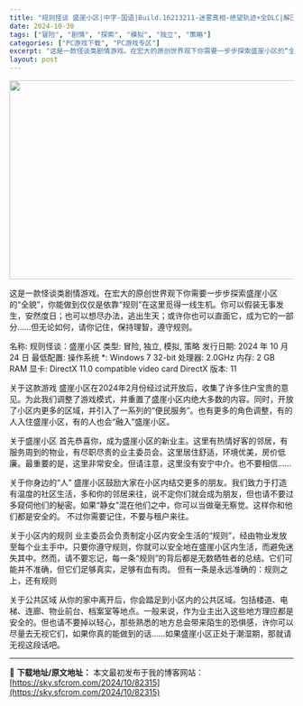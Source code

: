 ```yaml
---
title: "规则怪谈 盛崖小区|中字-国语|Build.16213211-迷雾真相-绝望轨迹+全DLC|解压即撸|"
date: 2024-10-30
tags: ["冒险", "剧情", "探索", "模拟", "独立", "策略"]
categories: ["PC游戏下载", "PC游戏专区"]
excerpt: "这是一款怪谈类剧情游戏。在宏大的原创世界观下你需要一步步探索盛崖小区的“全貌”，你能做到仅仅是依靠“规则”在这里觅得一线生机。你可以假装无事发生，安然度日；也可以想尽办法，逃出生天；或许你也可以直面它，成为它的一部分……但无论如何，请你记住，保持理智，遵守规则。 名称: 规则怪谈：盛崖小区 类型: &hellip;"
layout: post
---
```


<img class="aligncenter size-full wp-image-82297" src="https://sky.sfcrom.com/wp-content/uploads/2024/10/2024103013510238.webp" alt="" width="616" height="353" />

这是一款怪谈类剧情游戏。在宏大的原创世界观下你需要一步步探索盛崖小区的“全貌”，你能做到仅仅是依靠“规则”在这里觅得一线生机。你可以假装无事发生，安然度日；也可以想尽办法，逃出生天；或许你也可以直面它，成为它的一部分……但无论如何，请你记住，保持理智，遵守规则。

名称: 规则怪谈：盛崖小区
类型: 冒险, 独立, 模拟, 策略
发行日期: 2024 年 10 月 24 日
最低配置:
操作系统 *: Windows 7 32-bit
处理器: 2.0GHz
内存: 2 GB RAM
显卡: DirectX 11.0 compatible video card
DirectX 版本: 11

关于这款游戏
盛崖小区在2024年2月份经过试开放后，收集了许多住户宝贵的意见。为此我们调整了游戏模式，并重置了盛崖小区内绝大多数的内容。同时，开放了小区内更多的区域，并引入了一系列的“便民服务”。也有更多的角色调整，有的人入住盛崖小区，有的人也会“融入”盛崖小区。

关于盛崖小区
首先恭喜你，成为盛崖小区的新业主。这里有热情好客的邻居，有服务周到的物业，有尽职尽责的业主委员会。这里居住舒适，环境优美，房价低廉。最重要的是，这里非常安全。但请注意，这里没有安宁中介。也不要相信……

关于你身边的“人”
盛崖小区鼓励大家在小区内结交更多的朋友。我们致力于打造有温度的社区生活，多和你的邻居来往，说不定你们就会成为朋友，但也请不要过多窥伺他们的秘密。如果“静女”混在他们之中，你可以当做毫无察觉。这样你和他们都是安全的。
不过你需要记住，不要与租户来往。

关于小区内的规则
业主委员会负责制定小区内安全生活的“规则”，经由物业发放至每个业主手中。只要你遵守规则，你就可以安全地在盛崖小区内生活，而避免迷失其中。然而，请不要忘记，每一条“规则”的背后都是无数牺牲者的总结。它们可能并不准确，但它们足够真实，足够有血有肉。
但有一条是永远准确的：规则之上，还有规则

关于公共区域
从你的家中离开后，你会踏足到小区内的公共区域。包括楼道、电梯、连廊、物业前台、档案室等地点。一般来说，作为业主出入这些地方理应都是安全的。但也请不要掉以轻心，那些熟悉的地方总会带来陌生的恐惧感，许你可以尽量去无视它们，如果你真的能做到的话……如果盛崖小区正处于潮湿期，那就请无视这段话吧。

---
📖 **下载地址/原文地址：** 本文最初发布于我的博客网站：[https://sky.sfcrom.com/2024/10/82315](https://sky.sfcrom.com/2024/10/82315)
